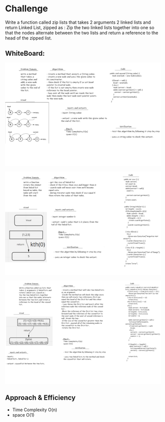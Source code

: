 

# Challenge
Write a function called zip lists that takes 2 arguments 2 linked lists and
return Linked List, zipped as :
Zip the two linked lists together into one so that the nodes alternate between the two lists and return a reference to the head of the zipped list.



## WhiteBoard:
![](linked-list-insertions.png)

![](linked-list-kth.png)

![](linked-list-zip.png)






## Approach & Efficiency

- Time Complexity O(n)
- space O(1)



